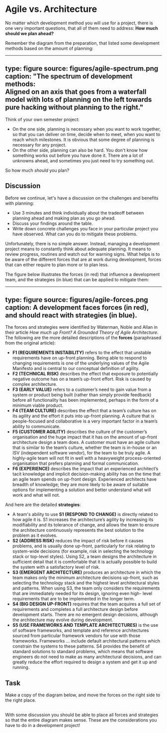 

# Agile vs. Architecture

No matter which development method you will use for a project, there is one very important questions, that all of them need to address: **How much should we plan ahead?**

Remember the diagram from the preparation, that listed some development methods based on the amount of planning:

---
type: figure
source: figures/agile-spectrum.png
caption:
  "**The spectrum of development methods:**  
  Aligned on an axis that goes from a waterfall model with lots of planning
  on the left towards pure hacking without planning to the right."
---


Think of your own semester project: 

* On the one side, planning is necessary when you want to work together, so that you can deliver on time, decide when to meet, when you want to reach which milestones. It is obvious that some degree of planning is necessary for any project.
* On the other side, planning can also be hard. You don't know how something works out before you have done it. There are a lot of unknowns ahead, and sometimes you just need to try something out.

So how much *should* you plan? 


## Discussion

Before we continue, let's have a discussion on the challenges and benefits with planning:

* Use 3 minutes and think individually about the tradeoff between planning ahead and making plan as you go ahead.
* Discuss your findings around the table. 
* Write down concrete challenges you face in your particular project you have observed. What can you do to mitigate these problems.




Unfortunately, there is no simple answer. Instead, managing a development project means to constantly think about adequate planning. It means to review progress, routines and watch out for warning signs. What helps is to be aware of the different forces that are at work during development, forces that can either require to plan more or to plan less. 

The figure below illustrates the forces (in red) that influence a development team, and the strategies (in blue) that can be applied to mitigate them:

---
type: figure
source: figures/agile-forces.png
caption: A development faces forces (in red), and should react with strategies (in blue).
---

The forces and strategies were identified by Waterman, Noble and Allan in their article _How much up Front? A Grounded Theory of Agile Architecture_. The following are the more detailed descriptions of the **forces** (paraphrased from the original article):

* **F1 (REQUIREMENTS INSTABILITY)** refers to the effect that unstable requirements have on up-front planning. Being able to respond to changing requirements is one of the underlying values of the Agile Manifesto and is central to our conceptual definition of agility.
* **F2 (TECHNICAL RISK)** describes the effect that exposure to potentially negative outcome has on a team’s up-front effort. Risk is caused by complex architecture. 
* **F3 (EARLY VALUE)** refers to a customer’s need to gain value from a system or product being built (rather than simply provide feedback) before all functionality has been implemented, perhaps in the form of a minimum viable product.
* **F4 (TEAM CULTURE)** describes the effect that a team’s culture has on its agility and the effort it puts into up-front planning. A culture that is people-focused and collaborative is a very important factor in a team’s ability to communicate.
* **F5 (CUSTOMER AGILITY)** describes the culture of the customer’s organisation and the huge impact that it has on the amount of up-front architecture design a team does. A customer must have an agile culture that is similar to the team’s culture, whether the team is in-house or an ISV (independent software vendor), for the team to be truly agile. A highly-agile team will not fit in well with a heavyweight process-oriented organisation that prefers planning and formal communication.
* **F6 (EXPERIENCE)** describes the impact that an experienced architect’s tacit knowledge and implicit decision-making ability has on the time that an agile team spends on up-front design. Experienced architects have breadth of knowledge; they are more likely to be aware of suitable options for implementing a solution and better understand what will work and what will not.

And here are the detailed **strategies**:

* A team's ability to use **S1 (RESPOND TO CHANGE)** is directly related to how agile it is. S1 increases the architecture’s agility by increasing its modifiability and its tolerance of change, and allows the team to ensure the architecture continuously represents the best solution to the problem as it evolves.
* **S2 (ADDRESS RISK)** reduces the impact of risk before it causes problems, and is usually done up-front, particularly for risk relating to system-wide decisions (for example, risk in selecting the technology stack or top-level styles). Using S2, a team designs the architecture in sufficient detail that it is comfortable that it is actually possible to build the system with a satisfactory level of risk.
* **S3 (EMERGENT ARCHITECTURE)** produces an architecture in which the team makes only the minimum architecture decisions up-front, such as selecting the technology stack and the highest level architectural styles and patterns. When using S3, the team only considers the requirements that are immediately needed for its design, ignoring even high- level requirements that are to be implemented in the longer term. 
* **S4 (BIG DESIGN UP-FRONT)** requires that the team acquires a full set of requirements and completes a full architecture design before development starts. There are no emergent design decisions, although the architecture may evolve during development. 
* **S5 (USE FRAMEWORKS AND TEMPLATE ARCHITECTURES)** is the use of software frameworks, and template and reference architectures sourced from particular framework vendors for use with those frameworks. Frameworks … include default architectural patterns which constrain the systems to these patterns. S4 provides the benefit of standard solutions to standard problems, which means that software engineers do not need to make as many architectural decisions, and can greatly reduce the effort required to design a system and get it up and running. 


## Task

Make a copy of the diagram below, and move the forces on the right side to the right place.

<div class="mxgraph" style="max-width:100%;border:1px solid transparent;" data-mxgraph="{&quot;highlight&quot;:&quot;#0000ff&quot;,&quot;nav&quot;:true,&quot;resize&quot;:true,&quot;toolbar&quot;:&quot;zoom lightbox&quot;,&quot;edit&quot;:&quot;_blank&quot;,&quot;url&quot;:&quot;https://drive.google.com/uc?id=1hZdFV59lQ20oGVIzIQK5W0W4xcJzVLTL&amp;export=download&quot;}"></div>
<script type="text/javascript" src="https://www.draw.io/embed2.js?&fetch=https%3A%2F%2Fdrive.google.com%2Fuc%3Fid%3D1hZdFV59lQ20oGVIzIQK5W0W4xcJzVLTL%26export%3Ddownload"></script>

With some discussion you should be able to place all forces and strategies so that the entire diagram makes sense. These are the considerations you have to do in a development project!